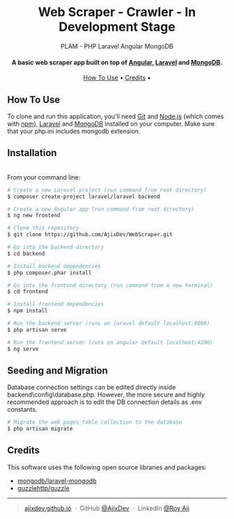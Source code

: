 <h1 align="center">Web Scraper - Crawler - In Development Stage</h1>
<p align="center">PLAM - PHP Laravel Angular MongoDB</p>

<h4 align="center">A basic web scraper app built on top of <a href="https://angular.io/" target="_blank">Angular</a>, <a href="https://laravel.com/" target="_blank">Laravel</a> and <a href="https://www.mongodb.com/" target="_blank">MongoDB</a>.</h4>

<p align="center">
  <a href="#how-to-use">How To Use</a> •
  <a href="#credits">Credits</a> •
</p>

## How To Use

To clone and run this application, you'll need [Git](https://git-scm.com) and [Node.js](https://nodejs.org/en/download/) (which comes with [npm](http://npmjs.com)), [Laravel](https://laravel.com/) and [MongoDB](https://www.mongodb.com/) installed on your computer. Make sure that your php.ini includes mongodb extension.
<br>

<h2>Installation</h2>
<br>
From your command line:

```bash
# Create a new Laravel project (run command from root directory)
$ composer create-project laravel/laravel backend

# Create a new Angular app (run command from root directory)
$ ng new frontend

# Clone this repository
$ git clone https://github.com/AjixDev/WebScraper.git

# Go into the backend directory
$ cd backend

# Install backend dependencies
$ php composer.phar install

# Go into the frontend directory (run command from a new terminal)
$ cd frontend

# Install frontend dependencies
$ npm install

# Run the backend server (runs on laravel default localhost:8000)
$ php artisan serve

# Run the frontend server (runs on angular default localhost:4200)
$ ng serve
```

<h2>Seeding and Migration</h2>

Database connection settings can be edited directly inside backend\config\database.php. However, the more secure and highly recommended approach is to edit the DB connection details as .env constants.

```bash
# Migrate the web_pages_table collection to the database
$ php artisan migrate
```

## Credits

This software uses the following open source libraries and packages:

- [mongodb/laravel-mongodb](https://github.com/mongodb/laravel-mongodb)
- [guzzlehttp/guzzle](https://packagist.org/packages/guzzlehttp/guzzle)

---

> [ajixdev.github.io](https://ajixdev.github.io/) &nbsp;&middot;&nbsp;
> GitHub [@AjixDev](https://github.com/AjixDev) &nbsp;&middot;&nbsp;
> LinkedIn [@Roy Aji](https://www.linkedin.com/in/roy-aji/)
